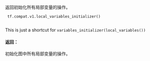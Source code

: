 返回初始化所有局部变量的操作。

```
 tf.compat.v1.local_variables_initializer()
 
```

This is just a shortcut for  `variables_initializer(local_variables())` 

#### 返回：
初始化图中所有局部变量的操作。

